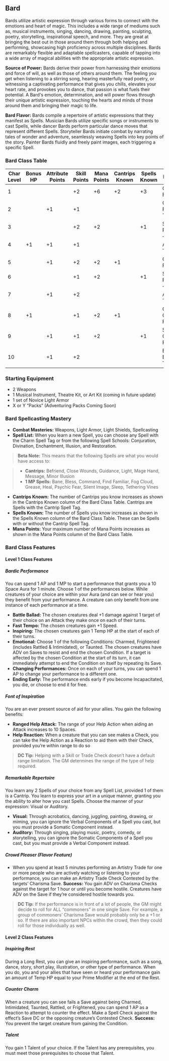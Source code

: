 
## Bard

Bards utilize artistic expression through various forms to connect with the emotions and heart of magic. This includes a wide range of mediums such as, musical instruments, singing, dancing, drawing, painting, sculpting, poetry, storytelling, inspirational speech, and more. They are great at bringing the best out in those around them through both helping and performing, showcasing high proficiency across multiple disciplines. Bards are remarkably flexible and adaptable spellcasters, capable of tapping into a wide array of magical abilities with the appropriate artistic expression.

**Source of Power:** Bards derive their power from harnessing their emotions and force of will, as well as those of others around them. The feeling you get when listening to a stirring song, hearing masterfully read poetry, or witnessing a captivating performance that gives you chills, elevates your heart rate, and provokes you to dance, that passion is what fuels their potential. A Bard's emotion, determination, and will power flows through their unique artistic expression, touching the hearts and minds of those around them and bringing their magic to life.

**Bard Flavor:** Bards compile a repertoire of artistic expressions that they manifest as Spells. Musician Bards utilize specific songs or instruments to cast Spells, while dancer Bards perform particular dance moves that represent different Spells. Storyteller Bards initiate combat by narrating tales of wonder and adventure, seamlessly weaving Spells into key points of the story. Painter Bards fluidly and freely paint images, each triggering a specific Spell.

### Bard Class Table

| Char Level | Bonus HP | Attribute Points | Skill Points | Mana Points | Cantrips Known | Spells Known | Features                  |
|------------|----------|------------------|--------------|-------------|----------------|--------------|---------------------------| 
| 1          |          |                  | +2           | +6          | +2             | +3           | Class Features            |
| 2          |          | +1               | +1           |             |                |              | Class Feature, Talent     |
| 3          |          |                  | +2           | +2          |                | +1           | Subclass Feature          |
| 4          | +1       | +1               | +1           |             |                |              | Talent, Ancestry Trait    |
| 5          |          | +1               | +2           | +2          | +1             |              | Class Feature             |
| 6          |          |                  | +1           | +2          |                | +1           | Subclass Feature          |
| 7          |          | +1               | +2           |             |                |              | Talent, Ancestry Trait    |
| 8          | +1       |                  | +1           | +2          | +1             |              | Class Capstone Feature    |
| 9          |          | +1               | +1           | +2          |                | +1           | Subclass Capstone Feature |
| 10         |          | +1               | +2           |             |                |              | Epic Boon, Talent         |

### Starting Equipment
* 2 Weapons
* 1 Musical Instrument, Theatre Kit, or Art Kit (coming in future update)
* 1 set of Novice Light Armor
* X or Y “Packs” (Adventuring Packs Coming Soon)

### Bard Spellcasting Mastery
* **Combat Masteries:** Weapons, Light Armor, Light Shields, Spellcasting
* **Spell List:** When you learn a new Spell, you can choose any Spell with the Charm Spell Tag or from the following Spell Schools: Conjuration, Divination, Enchantment, Illusion, and Restoration.

> **Beta Note:** This means that the following Spells are what you would have access to:

> * **Cantrips:** Befriend, Close Wounds, Guidance, Light, Mage Hand, Message, Minor Illusion
> * **1 MP Spells:** Bane, Bless, Command, Find Familiar, Fog Cloud, Grease, Heal, Psychic Fear, Silent Image, Sleep, Tethering Vines

* **Cantrips Known:** The number of Cantrips you know increases as shown in the Cantrips Known column of the Bard Class Table. Cantrips are Spells with the Cantrip Spell Tag.
* **Spells Known:** The number of Spells you know increases as shown in the Spells Known column of the Bard Class Table. These can be Spells with or without the Cantrip Spell Tag.
* **Mana Points:** Your maximum number of Mana Points increases as shown in the Mana Points column of the Bard Class Table.

### Bard Class Features

#### Level 1 Class Features

##### Bardic Performance
You can spend 1 AP and 1 MP to start a performance that grants you a 10 Space Aura for 1 minute. Choose 1 of the performances below. While creatures of your choice are within your Aura (and can see or hear you) they benefit from your performance. A creature can only benefit from one instance of each performance at a time.

* **Battle Ballad:** The chosen creatures deal +1 damage against 1 target of their choice on an Attack they make once on each of their turns.
* **Fast Tempo:** The chosen creatures gain +1 Speed.
* **Inspiring:** The chosen creatures gain 1 Temp HP at the start of each of their turns.
* **Emotional:** Choose 1 of the following Conditions: Charmed, Frightened (includes Rattled & Intimidated), or Taunted. The chosen creatures have ADV on Saves to resist and end the chosen Condition. If a target is affected by the chosen Condition at the start of its turn, it can immediately attempt to end the Condition on itself by repeating its Save.
* **Changing Performances:** Once on each of your turns, you can spend 1 AP to change your performance to a different one.
* **Ending Early:** The performance ends early if you become Incapacitated, you die, or choose to end it for free.

##### Font of Inspiration
You are an ever present source of aid for your allies. You gain the following benefits:

* **Ranged Help Attack:** The range of your Help Action when aiding an Attack increases to 10 Spaces.
* **Help Reaction:** When a creature that you can see makes a Check, you can take the Help Action as a Reaction to aid them with their Check, provided you’re within range to do so

> **DC Tip:** Helping with a Skill or Trade Check doesn’t have a default range limitation. The GM determines the range of the type of help required.

##### Remarkable Repertoire
You learn any 2 Spells of your choice from any Spell List, provided 1 of them is a Cantrip. You learn to express your art in a unique manner, granting you the ability to alter how you cast Spells. Choose the manner of your expression: Visual or Auditory.
* **Visual:** Through acrobatics, dancing, juggling, painting, drawing, or miming, you can ignore the Verbal Components of a Spell you cast, but you must provide a Somatic Component instead.
* **Auditory:** Through singing, playing music, poetry, comedy, or storytelling, you can ignore the Somatic Components of a Spell you cast, but you must provide a Verbal Component instead.

##### Crowd Pleaser (Flavor Feature)

* When you spend at least 5 minutes performing an Artistry Trade for one or more people who are actively watching or listening to your performance, you can make an Artistry Trade Check Contested by the targets’ Charisma Save. **Success:** You gain ADV on Charisma Checks against the target for 1 hour or until you become hostile. Creatures have ADV on the Save if they’re considered hostile towards you.

> **DC Tip:** If the performance is in front of a lot of people, the GM might decide to roll for ALL “commoners” in one single Save. For example, a group of commoners’ Charisma Save would probably only be a +1 or so. If there are also important NPCs within the crowd, then they could roll for those individually as well.

#### Level 2 Class Features

##### Inspiring Rest
During a Long Rest, you can give an inspiring performance, such as a song, dance, story, short play, illustration, or other type of performance. When you do, you and your allies that have seen or heard your performance gain an amount of Temp HP equal to your Prime Modifier at the end of the Rest.

##### Counter Charm
When a creature you can see fails a Save against being Charmed, Intimidated, Taunted, Rattled, or Frightened, you can spend 1 AP as a Reaction to attempt to counter the effect. Make a Spell Check against the effect’s Save DC or the opposing creature’s Contested Check. **Success:** You prevent the target creature from gaining the Condition.

##### Talent
You gain 1 Talent of your choice. If the Talent has any prerequisites, you must meet those prerequisites to choose that Talent. 
